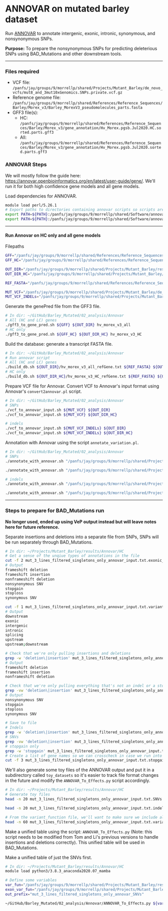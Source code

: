 # ANNOVAR on mutated barley dataset

Run [ANNOVAR](https://annovar.openbioinformatics.org/en/latest/) to annotate intergenic, exonic, intronic, synonymous, and nonsynonymous SNPs.

**Purpose:** To prepare the nonsynonymous SNPs for predicting deleterious SNPs using BAD_Mutations and other downstream tools.

---

### Files required

- VCF file: `/panfs/jay/groups/9/morrellp/shared/Projects/Mutant_Barley/de_novo_vcfs/mut8_and_3mut10xGenomics.SNPs.private.vcf.gz`
- Reference genome file: `/panfs/jay/groups/9/morrellp/shared/References/Reference_Sequences/Barley/Morex_v3/Barley_MorexV3_pseudomolecules_parts.fasta`
- GFF3 file(s):
    - HC: `/panfs/jay/groups/9/morrellp/shared/References/Reference_Sequences/Barley/Morex_v3/gene_annotation/Hv_Morex.pgsb.Jul2020.HC.sorted.parts.gff3`
    - All: `/panfs/jay/groups/9/morrellp/shared/References/Reference_Sequences/Barley/Morex_v3/gene_annotation/Hv_Morex.pgsb.Jul2020.sorted.parts.gff3`

### ANNOVAR Steps

We will mostly follow the guide here: https://annovar.openbioinformatics.org/en/latest/user-guide/gene/. We'll run it for both high confidence gene models and all gene models.

Load dependencies for ANNOVAR.

```bash
module load perl/5.26.1
# Export paths to directories containing annovar scripts so scripts are calleble from anywhere without specifying the path
export PATH=${PATH}:/panfs/jay/groups/9/morrellp/shared/Software/annovar
export PATH=${PATH}:/panfs/jay/groups/9/morrellp/shared/Software/annovar_conversion_tools
```

---

#### Run Annovar on HC only and all gene models

Filepaths

```bash
GFF="/panfs/jay/groups/9/morrellp/shared/References/Reference_Sequences/Barley/Morex_v3/gene_annotation/Hv_Morex.pgsb.Jul2020.sorted.parts.gff3"
GFF_HC="/panfs/jay/groups/9/morrellp/shared/References/Reference_Sequences/Barley/Morex_v3/gene_annotation/Hv_Morex.pgsb.Jul2020.HC.sorted.parts.gff3"

OUT_DIR="/panfs/jay/groups/9/morrellp/shared/Projects/Mutant_Barley/results/Annovar/all"
OUT_DIR_HC="/panfs/jay/groups/9/morrellp/shared/Projects/Mutant_Barley/results/Annovar/HC"

REF_FASTA="/panfs/jay/groups/9/morrellp/shared/References/Reference_Sequences/Barley/Morex_v3/Barley_MorexV3_pseudomolecules_parts.fasta"

MUT_VCF="/panfs/jay/groups/9/morrellp/shared/Projects/Mutant_Barley/de_novo_vcfs/mut8_and_3mut10xGenomics.SNPs.private.vcf.gz"
MUT_VCF_INDELs="/panfs/jay/groups/9/morrellp/shared/Projects/Mutant_Barley/de_novo_vcfs/mut8_and_3mut10xGenomics.INDELs.private.vcf.gz"
```

Generate the genePred file from the GFF3 file.

```bash
# In dir: ~/GitHub/Barley_Mutated/02_analysis/Annovar
# All (HC and LC) genes
./gff3_to_gene_pred.sh ${GFF} ${OUT_DIR} hv_morex_v3_all
# HC only
./gff3_to_gene_pred.sh ${GFF_HC} ${OUT_DIR_HC} hv_morex_v3_HC
```

Build the database: generate a transcript FASTA file.

```bash
# In dir: ~/GitHub/Barley_Mutated/02_analysis/Annovar
# Run annovar script
# All (HC and LC) genes
./build_db.sh ${OUT_DIR}/hv_morex_v3_all_refGene.txt ${REF_FASTA} ${OUT_DIR} hv_morex_v3_all
# HC only
./build_db.sh ${OUT_DIR_HC}/hv_morex_v3_HC_refGene.txt ${REF_FASTA} ${OUT_DIR_HC} hv_morex_v3_HC
```

Prepare VCF file for Annovar. Convert VCF to Annovar's input format using Annovar's `convert2annovar.pl` script.

```bash
# In dir: ~/GitHub/Barley_Mutated/02_analysis/Annovar
# SNPs
./vcf_to_annovar_input.sh ${MUT_VCF} ${OUT_DIR}
./vcf_to_annovar_input.sh ${MUT_VCF} ${OUT_DIR_HC}

# indels
./vcf_to_annovar_input.sh ${MUT_VCF_INDELs} ${OUT_DIR}
./vcf_to_annovar_input.sh ${MUT_VCF_INDELs} ${OUT_DIR_HC}
```

Annotation with Annovar using the script `annotate_variation.pl`.

```bash
# In dir: ~/GitHub/Barley_Mutated/02_analysis/Annovar
# SNPs
./annotate_with_annovar.sh "/panfs/jay/groups/9/morrellp/shared/Projects/Mutant_Barley/results/Annovar/all/mut8_and_3mut10xGenomics.SNPs.private_annovar_input.txt" ${OUT_DIR} "hv_morex_v3_all"

./annotate_with_annovar.sh "/panfs/jay/groups/9/morrellp/shared/Projects/Mutant_Barley/results/Annovar/HC/mut8_and_3mut10xGenomics.SNPs.private_annovar_input.txt" ${OUT_DIR_HC} "hv_morex_v3_HC"

# indels
./annotate_with_annovar.sh "/panfs/jay/groups/9/morrellp/shared/Projects/Mutant_Barley/results/Annovar/all/mut8_and_3mut10xGenomics.INDELs.private_annovar_input.txt" ${OUT_DIR} "hv_morex_v3_all"

./annotate_with_annovar.sh "/panfs/jay/groups/9/morrellp/shared/Projects/Mutant_Barley/results/Annovar/HC/mut8_and_3mut10xGenomics.INDELs.private_annovar_input.txt" ${OUT_DIR_HC} "hv_morex_v3_HC"
```

---

### Steps to prepare for BAD_Mutations run

**No longer used, ended up using VeP output instead but will leave notes here for future reference.**

Separate insertions and deletions into a separate file from SNPs, SNPs will be run separately through BAD_Mutations.

```bash
# In dir: ~/Projects/Mutant_Barley/results/Annovar/HC
# Get a sense of the unqiue types of annotations in the file
cut -f 2 mut_3_lines_filtered_singletons_only_annovar_input.txt.exonic_variant_function | sort -uV
# Output
frameshift deletion
frameshift insertion
nonframeshift deletion
nonsynonymous SNV
stopgain
stoploss
synonymous SNV

cut -f 1 mut_3_lines_filtered_singletons_only_annovar_input.txt.variant_function | sort -uV
# Output
downstream
exonic
intergenic
intronic
splicing
upstream
upstream;downstream

# Check that we're only pulling insertions and deletions
grep -w 'deletion\|insertion' mut_3_lines_filtered_singletons_only_annovar_input.txt.exonic_variant_function | cut -f 2 | sort -uV
# Output
frameshift deletion
frameshift insertion
nonframeshift deletion

# Check that we're only pulling everything that's not an indel or a stopgain
grep -vw 'deletion\|insertion' mut_3_lines_filtered_singletons_only_annovar_input.txt.exonic_variant_function | cut -f 2 | sort -uV
# Output
nonsynonymous SNV
stopgain
stoploss
synonymous SNV

# Save to file
# Indels
grep -w 'deletion\|insertion' mut_3_lines_filtered_singletons_only_annovar_input.txt.exonic_variant_function > mut_3_lines_filtered_singletons_only_annovar_input.txt.indels.exonic_variant_function
# SNVs
grep -vw 'deletion\|insertion' mut_3_lines_filtered_singletons_only_annovar_input.txt.exonic_variant_function > mut_3_lines_filtered_singletons_only_annovar_input.txt.SNVs.exonic_variant_function
# stopgain only
grep -w 'stopgain' mut_3_lines_filtered_singletons_only_annovar_input.txt.exonic_variant_function > mut_3_lines_filtered_singletons_only_annovar_input.txt.stopgain.exonic_variant_function
# Create a list of gene names so we can crosscheck in case we run into errors during the BAD_Mutations align step
cut -f 3 mut_3_lines_filtered_singletons_only_annovar_input.txt.stopgain.exonic_variant_function | tr ':' '\t' | cut -f 2 | sort -uV > stopgain_gene_list.txt
```

We'll also generate some toy files of the ANNOVAR output and put it in a subdirectory called `toy_datasets` so it's easier to track file format changes in the future and modify the `ANNOVAR_To_Effects.py` script accordingly.

```bash
# In dir: ~/Projects/Mutant_Barley/results/Annovar/HC
# Generate toy files
head -n 20 mut_3_lines_filtered_singletons_only_annovar_input.txt.SNVs.exonic_variant_function > toy_HC.SNVs.exonic_variant_function

head -n 20 mut_3_lines_filtered_singletons_only_annovar_input.txt.indels.exonic_variant_function > toy_HC.indels.exonic_variant_function

# From the variant_function file, we'll want to make sure we include all variants present in the indels and SNVs file above
head -n 60 mut_3_lines_filtered_singletons_only_annovar_input.txt.variant_function > toy_HC.variant_function
```

Make a unified table using the script: `ANNOVAR_To_Effects.py` (Note: this script needs to be modified from Tom and Li's previous versions to handle insertions and deletions correctly). This unified table will be used in BAD_Mutations.

Make a unified table of just the SNVs first.

```bash
# In dir: ~/Projects/Mutant_Barley/results/Annovar/HC
module load python3/3.8.3_anaconda2020.07_mamba

# Define some variables
var_fun="/panfs/jay/groups/9/morrellp/shared/Projects/Mutant_Barley/results/Annovar/HC/mut_3_lines_filtered_singletons_only_annovar_input.txt.variant_function"
exon_var_fun="/panfs/jay/groups/9/morrellp/shared/Projects/Mutant_Barley/results/Annovar/HC/mut_3_lines_filtered_singletons_only_annovar_input.txt.SNVs.exonic_variant_function"
out_prefix="mut_3_lines_filtered_singletons_only_annovar_SNVs"

~/GitHub/Barley_Mutated/02_analysis/Annovar/ANNOVAR_To_Effects.py ${var_fun} ${exon_var_fun} > ${out_prefix}_unified.table
```
